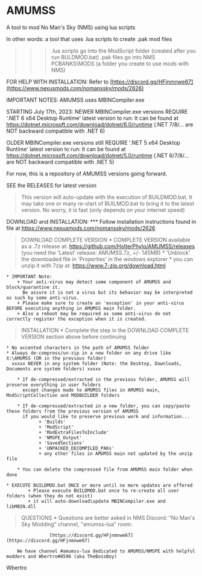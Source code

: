 # AMUMSS
A tool to mod No Man's Sky (NMS) using lua scripts

In other words: a tool that uses .lua scripts to create .pak mod files
  >>> .lua scripts go into the ModScript folder (created after you run BULDMOD.bat)
  >>> .pak files go into NMS PCBANKS\MODS (a folder you create to use mods with NMS)

FOR HELP WITH INSTALLATION:
  Refer to [https://discord.gg/HFjnmnwe67](https://www.nexusmods.com/nomanssky/mods/2626)
  
IMPORTANT NOTES:
  AMUMSS uses MBINCompiler.exe
  
  STARTING July 17th, 2023: NEWER MBINCompiler.exe versions REQUIRE '.NET 6 x64 Desktop Runtime' latest version to run:
  It can be found at https://dotnet.microsoft.com/download/dotnet/6.0/runtime
  (.NET 7/8/... are NOT backward compatible with .NET 6) 
  
  OLDER MBINCompiler.exe versions still REQUIRE '.NET 5 x64 Desktop Runtime' latest version to run:
  It can be found at https://dotnet.microsoft.com/download/dotnet/5.0/runtime
  (.NET 6/7/8/... are NOT backward compatible with .NET 5) 

For now, this is a repository of AMUMSS versions going forward.

SEE the RELEASES for latest version
> This version will auto-update with the execution of BUILDMOD.bat.
> It may take one or many re-start of BUILMOD.bat to bring it to the latest version.
  No worry, it is fast (only depends on your internet speed)

DOWNLOAD and INSTALLATION:
	*** Follow installation instructions found in file at https://www.nexusmods.com/nomanssky/mods/2626
	
> DOWNLOAD COMPLETE VERSION
    * COMPLETE VERSION available as a .7z release at:
        https://github.com/HolterPhylo/AMUMSS/releases (you need the 'Latest' release: AMUMSS.7z, +/- 145MB)
    * 'Unblock' the downloaded file in 'Properties' in the windows explorer
    * you can unzip it with 7zip at: https://www.7-zip.org/download.html
    
    * IMPORTANT Note:
		+ Your anti-virus may detect some component of AMUMSS and block/quarantine it.
		  Be assure it is not a virus but its behavior may be interpreted as such by some anti-virus.
		+ Please make sure to create an 'exception' in your anti-virus BEFORE executing anything in AMUMSS main folder.
		+ Also a reboot may be required as some anti-virus do not correctly register the exception when it is created.

> INSTALLATION
    * Complete the step in the DOWNLOAD COMPLETE VERSION section above before continuing
	
    * No accented characters in the path of AMUMSS folder
    * Always de-compress/un-zip in a new folder on any drive like X:\AMUMSS (OR in the previous folder)
      xxxxx NEVER in any system folder (Note: the Desktop, Downloads, Documents are system folders) xxxxx

        * If de-compressed/extracted in the previous folder, AMUMSS will preserve everything in user folders
          except changes made to AMUMSS files in AMUMSS main, ModScriptCollection and MODBUILDER folders

        * If de-compressed/extracted in a new folder, you can copy/paste these folders from the previous version of AMUMSS
          if you would like to preserve previous work and information...
                + 'Builds'
                + 'ModScript'
                + 'ModExtraFilesToInclude'
                + 'NMSPE_Output'
                + 'SavedSections'
                + 'UNPACKED_DECOMPILED_PAKs'
                + any other files in AMUMSS main not updated by the unzip file

        * You can delete the compressed file from AMUMSS main folder when done

	* EXECUTE BUILDMOD.bat ONCE or more until no more updates are offered
			+ Please execute BUILDMOD.bat once to re-create all user folders (when they do not exist)
            + it will auto-download\update MBINCompiler.exe and libMBIN.dll


> QUESTIONS
        * Questions are better asked in NMS Discord: "No Man's Sky Modding" channel, "amumss-lua" room:

                    [https://discord.gg/HFjnmnwe67](https://discord.gg/HFjnmnwe67)

        We have channel #amumss-lua dedicated to AMUMSS/NMSPE with helpful modders and Wbertro#8596 (aka TheBossBoy)

Wbertro
